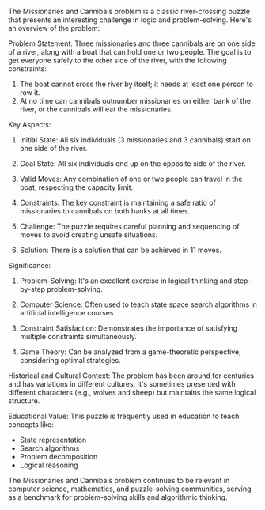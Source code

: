 The Missionaries and Cannibals problem is a classic river-crossing puzzle that presents an interesting challenge in logic and problem-solving. Here's an overview of the problem:

Problem Statement:
Three missionaries and three cannibals are on one side of a river, along with a boat that can hold one or two people. The goal is to get everyone safely to the other side of the river, with the following constraints:

1. The boat cannot cross the river by itself; it needs at least one person to row it.
2. At no time can cannibals outnumber missionaries on either bank of the river, or the cannibals will eat the missionaries.

Key Aspects:

1. Initial State: All six individuals (3 missionaries and 3 cannibals) start on one side of the river.

2. Goal State: All six individuals end up on the opposite side of the river.

3. Valid Moves: Any combination of one or two people can travel in the boat, respecting the capacity limit.

4. Constraints: The key constraint is maintaining a safe ratio of missionaries to cannibals on both banks at all times.

5. Challenge: The puzzle requires careful planning and sequencing of moves to avoid creating unsafe situations.

6. Solution: There is a solution that can be achieved in 11 moves.

Significance:

1. Problem-Solving: It's an excellent exercise in logical thinking and step-by-step problem-solving.

2. Computer Science: Often used to teach state space search algorithms in artificial intelligence courses.

3. Constraint Satisfaction: Demonstrates the importance of satisfying multiple constraints simultaneously.

4. Game Theory: Can be analyzed from a game-theoretic perspective, considering optimal strategies.

Historical and Cultural Context:
The problem has been around for centuries and has variations in different cultures. It's sometimes presented with different characters (e.g., wolves and sheep) but maintains the same logical structure.

Educational Value:
This puzzle is frequently used in education to teach concepts like:
- State representation
- Search algorithms
- Problem decomposition
- Logical reasoning

The Missionaries and Cannibals problem continues to be relevant in computer science, mathematics, and puzzle-solving communities, serving as a benchmark for problem-solving skills and algorithmic thinking.